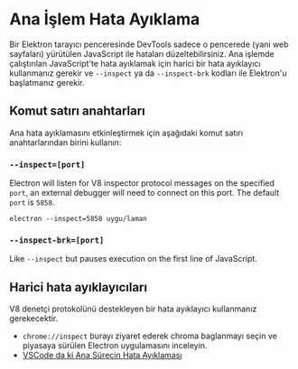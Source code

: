 # Ana İşlem Hata Ayıklama

Bir Elektron tarayıcı penceresinde DevTools sadece o pencerede (yani web sayfaları) yürütülen JavaScript ile hataları düzeltebilirsiniz. Ana işlemde çalıştırılan JavaScript'te hata ayıklamak için harici bir hata ayıklayıcı kullanmanız gerekir ve `--inspect` ya da `--inspect-brk` kodları ile Elektron'u başlatmanız gerekir.

## Komut satırı anahtarları

Ana hata ayıklamasını etkinleştirmek için aşağıdaki komut satırı anahtarlarından birini kullanın:

### `--inspect=[port]`

Electron will listen for V8 inspector protocol messages on the specified `port`, an external debugger will need to connect on this port. The default `port` is `5858`.

```shell
electron --inspect=5858 uygu/laman
```

### `--inspect-brk=[port]`

Like `--inspect` but pauses execution on the first line of JavaScript.

## Harici hata ayıklayıcıları

V8 denetçi protokolünü destekleyen bir hata ayıklayıcı kullanmanız gerekecektir.

- `chrome://inspect` burayı ziyaret ederek chroma baglanmayı seçin ve piyasaya sürülen Electron uygulamasını inceleyin.
- [VSCode da ki Ana Sürecin Hata Ayıklaması](debugging-main-process-vscode.md)